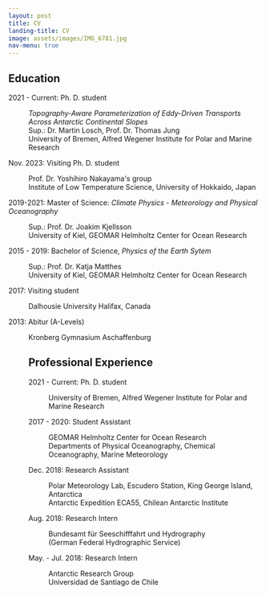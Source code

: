 ```yaml
---
layout: post
title: CV
landing-title: CV
image: assets/images/IMG_6781.jpg
nav-menu: true
---
```


<h2 id="content">Education</h2>
<dl>
	<dt>2021 - Current: Ph. D. student</dt>
	<dd>
		<p><i>Topography-Aware Parameterization of Eddy-Driven Transports Across Antarctic Continental Slopes</i> <br>
		Sup.: Dr. Martin Losch, Prof. Dr. Thomas Jung <br>
	        University of Bremen, Alfred Wegener Institute for Polar and Marine Research</p>
	<dd>
	<dt>Nov. 2023: Visiting Ph. D. student</dt>
	<dd>
		<p>
		Prof. Dr. Yoshihiro Nakayama's group <br>
	        Institute of Low Temperature Science, University of Hokkaido, Japan</p>
	<dd>
	<dt>2019-2021: Master of Science: <i>Climate Physics - Meteorology and Physical Oceanography</i></dt>
	<dd>
		<p>
		Sup.: Prof. Dr. Joakim Kjellsson <br>
	        University of Kiel, GEOMAR Helmholtz Center for Ocean Research</p>
	<dd>
	<dt>2015 - 2019: Bachelor of Science, <i>Physics of the Earth Sytem</i></dt>
	<dd>
		<p>
		Sup.: Prof. Dr. Katja Matthes <br>
		University of Kiel, GEOMAR Helmholtz Center for Ocean Research</p>
	<dd>
	<dt>2017: Visiting student</dt>
	<dd>
		<p>
		Dalhousie University Halifax, Canada</p>
	<dd>
	<dt>2013: Abitur (A-Levels)</dt>
	<dd>
		<p>Kronberg Gymnasium Aschaffenburg</p>

<h2 id="content">Professional Experience</h2>
<dl>
	<dt>2021 - Current: Ph. D. student</dt>
	<dd>
		<p>University of Bremen, Alfred Wegener Institute for Polar and Marine Research</p>
	<dd>
 	<dt>2017 - 2020: Student Assistant </dt>
	<dd>
		<p>
		GEOMAR Helmholtz Center for Ocean Research <br>
		Departments of Physical Oceanography, Chemical Oceanography, Marine Meteorology </p>
	<dd>
  	<dt>Dec. 2018: Research Assistant </dt>
	<dd>
		<p>
		Polar Meteorology Lab, Escudero Station, King George Island, Antarctica <br>
		Antarctic Expedition ECA55, Chilean Antarctic Institute </p>
	<dd>
  	<dt>Aug. 2018: Research Intern </dt>
	<dd>
		<p>
		Bundesamt für Seeschifffahrt und Hydrography <br>
		(German Federal Hydrographic Service) </p>
	<dd>
   	<dt>May. - Jul. 2018: Research Intern </dt>
	<dd>
		<p>
		Antarctic Research Group <br>
		Universidad de Santiago de Chile </p>
	<dd>



